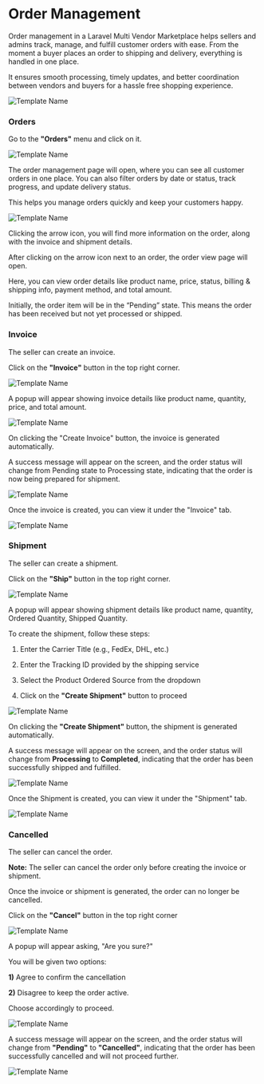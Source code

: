 # Order Management

Order management in a Laravel Multi Vendor Marketplace helps sellers and admins track, manage, and fulfill customer orders with ease. 
From the moment a buyer places an order to shipping and delivery, everything is handled in one place. 

It ensures smooth processing, timely updates, and better coordination between vendors and buyers for a hassle free shopping experience.

![Template Name](../../assets/2.2.0/images/multi-vendor-marketplace/1homepage.png)

### Orders

Go to the **"Orders"** menu and click on it. 

![Template Name](../../assets/2.2.0/images/multi-vendor-marketplace/dashboard-order.png)


The order management page will open, where you can see all customer orders in one place. You can also filter orders by date or status, track progress, and update delivery status. 

This helps you manage orders quickly and keep your customers happy.

![Template Name](../../assets/2.2.0/images/multi-vendor-marketplace/order-page.png)

Clicking the arrow icon, you will find more information on the order, along with the invoice and shipment details.

After clicking on the arrow icon next to an order, the order view page will open. 

Here, you can view order details like product name, price, status, billing & shipping info, payment method, and total amount.

Initially, the order item will be in the “Pending” state. This means the order has been received but not yet processed or shipped. 

### Invoice

The seller can create an invoice. 

Click on the **"Invoice"** button in the top right corner.

![Template Name](../../assets/2.2.0/images/multi-vendor-marketplace/pending-status-invoice.png)

A popup will appear showing invoice details like product name, quantity, price, and total amount. 

![Template Name](../../assets/2.2.0/images/multi-vendor-marketplace/create-invoice.png)

On clicking the "Create Invoice" button, the invoice is generated automatically.

A success message will appear on the screen, and the order status will change from Pending state to Processing state, indicating that the order is now being prepared for shipment.

![Template Name](../../assets/2.2.0/images/multi-vendor-marketplace/processing-state.png)

Once the invoice is created, you can view it under the "Invoice" tab.

![Template Name](../../assets/2.2.0/images/multi-vendor-marketplace/invoice.png)

### Shipment

The seller can create a shipment. 

Click on the **"Ship"** button in the top right corner.

![Template Name](../../assets/2.2.0/images/multi-vendor-marketplace/Ship-button.png)

A popup will appear showing shipment details like product name, quantity, Ordered Quantity, Shipped Quantity.

To create the shipment, follow these steps:

1) Enter the Carrier Title (e.g., FedEx, DHL, etc.)


2) Enter the Tracking ID provided by the shipping service


3) Select the Product Ordered Source from the dropdown


4) Click on the **"Create Shipment"** button to proceed

![Template Name](../../assets/2.2.0/images/multi-vendor-marketplace/create-ship.png)

On clicking the **"Create Shipment"** button, the shipment is generated automatically. 

A success message will appear on the screen, and the order status will change from **Processing** to **Completed**, indicating that the order has been successfully shipped and fulfilled.

![Template Name](../../assets/2.2.0/images/multi-vendor-marketplace/complete.png)

Once the Shipment is created, you can view it under the "Shipment" tab.

![Template Name](../../assets/2.2.0/images/multi-vendor-marketplace/Shipment.png)

### Cancelled

The seller can cancel the order. 

**Note:** The seller can cancel the order only before creating the invoice or shipment. 

Once the invoice or shipment is generated, the order can no longer be cancelled.

Click on the **"Cancel"** button in the top right corner

![Template Name](../../assets/2.2.0/images/multi-vendor-marketplace/cancel-button.png)

A popup will appear asking, "Are you sure?"

You will be given two options: 

**1)** Agree to confirm the cancellation

**2)** Disagree to keep the order active. 

Choose accordingly to proceed. 

![Template Name](../../assets/2.2.0/images/multi-vendor-marketplace/msg-popup.png)

A success message will appear on the screen, and the order status will change from **"Pending"** to **"Cancelled"**, indicating that the order has been successfully cancelled and will not proceed further.

![Template Name](../../assets/2.2.0/images/multi-vendor-marketplace/cancelled.png)

